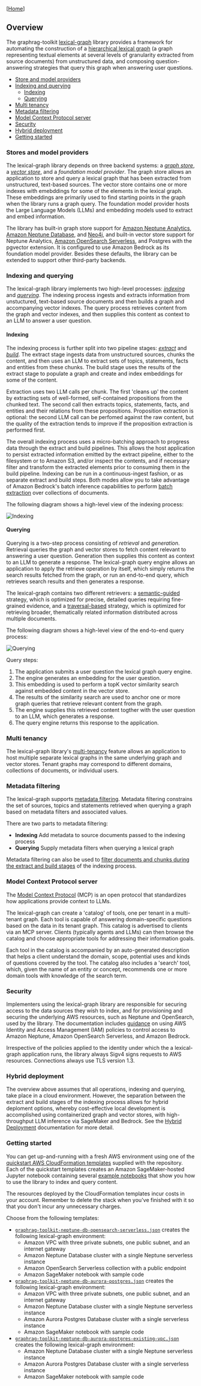 [[Home](./)]

## Overview

The graphrag-toolkit [lexical-graph](../../lexical-graph/) library provides a framework for automating the construction of a [hierarchical lexical graph](graph-model.md) (a graph representing textual elements at several levels of granularity extracted from source documents) from unstructured data, and composing question-answering strategies that query this graph when answering user questions.

  - [Store and model providers](#stores-and-model-providers)
  - [Indexing and querying](#indexing-and-querying)
    - [Indexing](#indexing)
    - [Querying](#querying)
  - [Multi tenancy](#multi-tenancy)
  - [Metadata filtering](#metadata-filtering)
  - [Model Context Protocol server](#model-context-protocol-server)
  - [Security](#security)
  - [Hybrid deployment](#hybrid-deployment)
  - [Getting started](#getting-started)

### Stores and model providers

The lexical-graph library depends on three backend systems: a [_graph store_](./storage-model.md#graph-store), a [_vector store_](./storage-model.md#vector-store), and a _foundation model provider_. The graph store allows an application to store and query a lexical graph that has been extracted from unstructured, text-based sources. The vector store contains one or more indexes with emebddings for some of the elements in the lexical graph. These embeddings are primarily used to find starting points in the graph when the library runs a graph query. The foundation model provider hosts the Large Language Models (LLMs) and embedding models used to extract and embed information.

The library has built-in graph store support for [Amazon Neptune Analytics](https://docs.aws.amazon.com/neptune-analytics/latest/userguide/what-is-neptune-analytics.html), [Amazon Neptune Database](https://docs.aws.amazon.com/neptune/latest/userguide/intro.html), and [Neo4j](https://neo4j.com/docs/), and built-in vector store support for Neptune Analytics, [Amazon OpenSearch Serverless](https://docs.aws.amazon.com/opensearch-service/latest/developerguide/serverless.html), and Postgres with the pgvector extension. It is configured to use Amazon Bedrock as its foundation model provider. Besides these defaults, the library can be extended to support other third-party backends.

### Indexing and querying

The lexical-graph library implements two high-level processes: [_indexing_](./indexing.md) and [_querying_](./querying.md). The indexing process ingests and extracts information from unstuctured, text-based source documents and then builds a graph and accompanying vector indexes. The query process retrieves content from the graph and vector indexes, and then supplies this content as context to an LLM to answer a user question.

#### Indexing

The indexing process is further split into two pipeline stages: [_extract_](./indexing.md#extract) and [_build_](./indexing.md#build). The extract stage ingests data from unstructured sources, chunks the content, and then uses an LLM to extract sets of topics, statements, facts and entities from these chunks. The build stage uses the results of the extract stage to populate a graph and create and index embeddings for some of the content. 

Extraction uses two LLM calls per chunk. The first 'cleans up' the content by extracting sets of well-formed, self-contained propositions from the chunked text. The second call then extracts topics, statements, facts, and entities and their relations from these propositions. Proposition extraction is optional: the second LLM call can be perfomed against the raw content, but the quality of the extraction tends to improve if the proposition extraction is performed first.

The overall indexing process uses a micro-batching approach to progress data through the extract and build pipelines. This allows the host application to persist extracted information emitted by the extract pipeline, either to the filesystem or to Amazon S3, and/or inspect the contents, and if necessary filter and transform the extracted elements prior to consuming them in the build pipeline. Indexing can be run in a continuous-ingest fashion, or as separate extract and build steps. Both modes allow you to take advantage of Amazon Bedrock's batch inference capabilities to perform [batch extraction](./batch-extraction.md) over collections of documents.

The following diagram shows a high-level view of the indexing process:

![Indexing](../../images/extract-and-build.png)

#### Querying

Querying is a two-step process consisting of _retrieval_ and _generation_. Retrieval queries the graph and vector stores to fetch content relevant to answering a user question. Generation then supplies this content as context to an LLM to generate a response. The lexical-graph query engine allows an application to apply the retrieve operation by itself, which simply returns the search results fetched from the graph, or run an end-to-end query, which retrieves search results and then generates a response. 

The lexical-graph contains two different retrievers: a [semantic-guided](./querying.md#semanticguidedretriever) strategy, which is optimized for precise, detailed queries requiring fine-grained evidence, and a [traversal-based](./querying.md#traversalbasedretriever) strategy, which is optimized for retrieving broader, thematically related information distributed across multiple documents.

The following diagram shows a high-level view of the end-to-end query process:

![Querying](../../images/question-answering.png)

Query steps:

  1. The application submits a user question the lexical graph query engine.
  2. The engine generates an embedding for the user question.
  3. This embedding is used to perform a topK vector similarity search against embedded content in the vector store.
  4. The results of the similarity search are used to anchor one or more graph queries that retrieve relevant content from the graph.
  5. The engine supplies this retrieved content togther with the user question to an LLM, which generates a response.
  6. The query engine returns this response to the application.

### Multi tenancy

The lexical-graph library's [multi-tenancy](./multi-tenancy.md) feature allows an application to host multiple separate lexical graphs in the same underlying graph and vector stores. Tenant graphs may correspond to different domains, collections of documents, or individual users.

### Metadata filtering

The lexical-graph supports [metadata filtering](./metadata-filtering.md). Metadata filtering constrains the set of sources, topics and statements retrieved when querying a graph based on metadata filters and associated values. 

There are two parts to metadata filtering:

  - **Indexing** Add metadata to source documents passed to the indexing process
  - **Querying** Supply metadata filters when querying a lexical graph
  
Metadata filtering can also be used to [filter documents and chunks during the extract and build stages](./metadata-filtering.md#using-metadata-to-filter-documents-in-the-extract-and-build-stages) of the indexing process.

### Model Context Protocol server

The [Model Context Protocol](https://modelcontextprotocol.io/introduction) (MCP) is an open protocol that standardizes how applications provide context to LLMs.

The lexical-graph can create a 'catalog' of tools, one per tenant in a multi-tenant graph. Each tool is capable of answering domain-specific questions based on the data in its tenant graph. This catalog is advertised to clients via an MCP server. Clients (typically agents and LLMs) can then browse the catalog and choose appropriate tools for addressing their information goals.

Each tool in the catalog is accompanied by an auto-generated description that helps a client understand the domain, scope, potential uses and kinds of questions covered by the tool. The catalog also includes a 'search' tool, which, given the name of an entity or concept, recommends one or more domain tools with knowledge of the search term.

### Security

Implementers using the lexical-graph library are responsible for securing access to the data sources they wish to index, and for provisioning and securing the underlying AWS resources, such as Neptune and OpenSearch, used by the library. The documentation includes [guidance](./security.md) on using AWS Identity and Access Management (IAM) policies to control access to Amazon Neptune, Amazon OpenSearch Serverless, and Amazon Bedrock.

Irrespective of the policies applied to the identity under which the a lexical-graph application runs, the library always Sigv4 signs requests to AWS resources. Connections always use TLS version 1.3.

### Hybrid deployment

The overview above assumes that all operations, indexing and querying, take place in a cloud environment. However, the separation between the extract and build stages of the indexing process allows for hybrid deploment options, whereby cost-effective local development is accomplished using containerized graph and vector stores, with high-throughput LLM inference via SageMaker and Bedrock. See the [Hybrid Deployment](./hybrid-deployment.md) documentation for more detail.

### Getting started

You can get up-and-running with a fresh AWS environment using one of the [quickstart AWS CloudFormation templates](../../examples/lexical-graph/cloudformation-templates/) supplied with the repository. Each of the quickstart templates creates an Amazon SageMaker-hosted Jupyter notebook containing several [example notebooks](../../examples/lexical-graph/notebooks/) that show you how to use the library to index and query content.

The resources deployed by the CloudFormation templates incur costs in your account. Remember to delete the stack when you've finished with it so that you don't incur any unnecessary charges.

Choose from the following templates:

 - [`graphrag-toolkit-neptune-db-opensearch-serverless.json`](../../examples/lexical-graph/cloudformation-templates/graphrag-toolkit-neptune-db-opensearch-serverless.json) creates the following lexical-graph environment:
   - Amazon VPC with three private subnets, one public subnet, and an internet gateway
   - Amazon Neptune Database cluster with a single Neptune serverless instance
   - Amazon OpenSearch Serverless collection with a public endpoint
   - Amazon SageMaker notebook with sample code
 - [`graphrag-toolkit-neptune-db-aurora-postgres.json`](../../examples/lexical-graph/cloudformation-templates/graphrag-toolkit-neptune-db-aurora-postgres.json) creates the following lexical-graph environment:
   - Amazon VPC with three private subnets, one public subnet, and an internet gateway
   - Amazon Neptune Database cluster with a single Neptune serverless instance
   - Amazon Aurora Postgres Database cluster with a single serverless instance
   - Amazon SageMaker notebook with sample code
 - [`graphrag-toolkit-neptune-db-aurora-postgres-existing-vpc.json`](../../examples/lexical-graph/cloudformation-templates/graphrag-toolkit-neptune-db-aurora-postgres.json) creates the following lexical-graph environment:
   - Amazon Neptune Database cluster with a single Neptune serverless instance
   - Amazon Aurora Postgres Database cluster with a single serverless instance
   - Amazon SageMaker notebook with sample code
